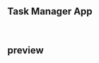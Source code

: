 ## Task Manager App
<br/>

## preview
<div align="center">
  <img  src="https://github.com/Mahmoud-Hamza-Git/Fullstack_Projects/assets/86957735/42ff1842-fbaf-4a0a-a8b3-e13e514819d8" alt=""/>
</div>

